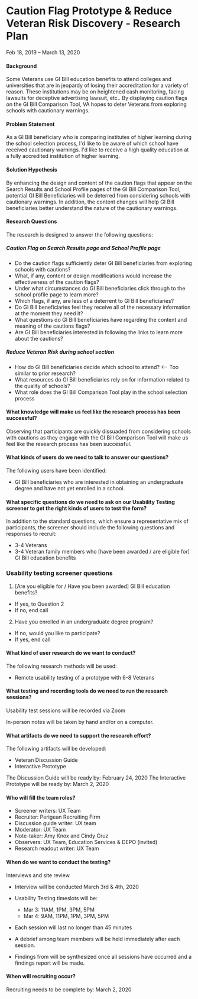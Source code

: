 # Caution Flag Prototype & Reduce Veteran Risk Discovery - Research Plan

Feb 18, 2019 – March 13, 2020

#### Background
Some Veterans use GI Bill education benefits to attend colleges and universities that are in jeopardy of losing their accreditation for a variety of reason.  These institutions may be on heightened cash monitoring, facing lawsuits for deceptive advertising lawsuit, etc.. By displaying caution flags on the GI Bill Comparison Tool, VA hopes to deter Veterans from exploring schools with cautionary warnings.

#### Problem Statement 
As a GI Bill beneficiary who is comparing institutes of higher learning during the school selection process, I'd like to be aware of which school have received cautionary warnings. I'd like to receive a high quality education at a fully accredited institution of higher learning. 

#### Solution Hypothesis
By enhancing the design and content of the caution flags that appear on the Search Results and School Profile pages of the GI Bill Comparison Tool, potential GI Bill Beneficiaries will be deterred from considering schools with cautionary warnings. In addition, the content changes will help GI Bill beneficiaries better understand the nature of the cautionary warnings.

#### Research Questions

The research is designed to answer the following questions:

##### Caution Flag on Search Results page and School Profile page
* Do the caution flags sufficiently deter GI Bill beneficiaries from exploring schools with cautions? 
* What, if any, content or design modifications would increase the effectiveness of the caution flags?
* Under what circumstances do GI Bill beneficiaries click through to the school profile page to learn more?
* Which flags, if any, are less of a deterrent to GI Bill beneficiaries?
* Do GI Bill beneficiaries feel they receive all of the necessary information at the moment they need it?
* What questions do GI Bill beneficiaries have regarding the content and meaning of the cautions flags?
* Are GI Bill beneficiaries interested in following the links to learn more about the cautions?

##### Reduce Veteran Risk during school section
* How do GI Bill beneficiaries decide which school to attend? <-- Too similar to prior research?
* What resources do GI Bill beneficiaries rely on for information related to the quality of schools?
* What role does the GI Bill Comparison Tool play in the school selection process

#### What knowledge will make us feel like the research process has been successful?

Observing that participants are quickly dissuaded from considering schools with cautions as they engage with the GI Bill Comparison Tool will make us feel like the research process has been successful.

#### What kinds of users do we need to talk to answer our questions?

The following users have been identified:
* GI Bill beneficiaries who are interested in obtaining an undergraduate degree and have not yet enrolled in a school.

#### What specific questions do we need to ask on our Usability Testing screener to get the right kinds of users to test the form?

In addition to the standard questions, which ensure a representative mix of participants, the screener should include the following questions and responses to recruit:

* 3-4 Veterans 
* 3-4 Veteran family members who [have been awarded / are eligible for] GI Bill education benefits

### Usability testing screener questions
1.	[Are you eligible for / Have you been awarded] GI Bill education benefits?
  * If yes, to Question 2
  * If no, end call 
2.	Have you enrolled in an undergraduate degree program?
  * If no, would you like to participate?      
  * If yes, end call

#### What kind of user research do we want to conduct?

The following research methods will be used:

* Remote usability testing of a prototype with 6-8 Veterans

#### What testing and recording tools do we need to run the research sessions?

Usability test sessions will be recorded via Zoom

In-person notes will be taken by hand and/or on a computer.

#### What artifacts do we need to support the research effort?

The following artifacts will be developed:
* Veteran Discussion Guide  
* Interactive Prototype

The Discussion Guide will be ready by: February 24, 2020
The Interactive Prototype will be ready by: March 2, 2020

#### Who will fill the team roles?
* Screener writers: UX Team
* Recruiter: Perigean Recruiting Firm
* Discussion guide writer: UX team
* Moderator: UX Team
* Note-taker: Amy Knox and Cindy Cruz
* Observers: UX Team, Education Services & DEPO (invited)
* Research readout writer: UX Team

#### When do we want to conduct the testing?

Interviews and site review
*	Interview will be conducted March 3rd & 4th, 2020
*	Usability Testing timeslots will be: 
     * Mar 3: 11AM, 1PM, 3PM, 5PM 
     * Mar 4: 9AM, 11PM, 1PM, 3PM, 5PM 

*	Each session will last no longer than 45 minutes
*	A debrief among team members will be held immediately after each session.
*	Findings from will be synthesized once all sessions have occurred and a findings report will be made.

#### When will recruiting occur?

Recruiting needs to be complete by: March 2, 2020
